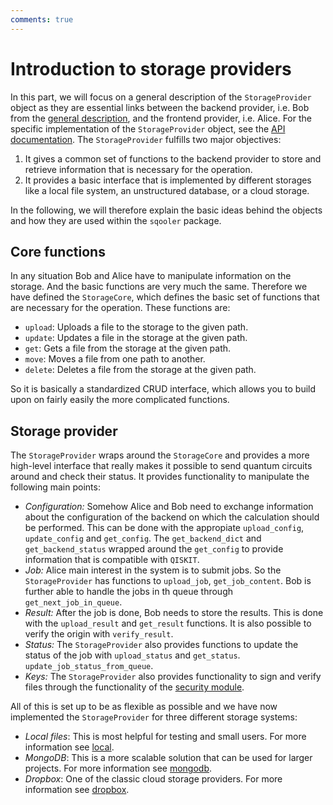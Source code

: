 ```yaml
---
comments: true
---
```


# Introduction to storage providers

In this part, we will focus on a general description of the `StorageProvider` object as they are essential links between the backend provider, i.e. Bob from the [general description](description.md), and the frontend provider, i.e. Alice. For the specific implementation of the `StorageProvider` object, see the [API documentation](storage_provider/storage_provider.md). The `StorageProvider` fulfills two major objectives:

1. It gives a common set of functions to the backend provider to store and retrieve information that is necessary for the operation.
2. It provides a basic interface that is implemented by different storages like a local file system, an unstructured database, or a cloud storage.

In the following, we will therefore explain the basic ideas behind the objects and how they are used within the `sqooler` package.


## Core functions

In any situation Bob and Alice have to manipulate information on the storage. And the basic functions are very much the same. Therefore we have defined the `StorageCore`, which defines the basic set of functions that are necessary for the operation. These functions are:

- `upload`: Uploads a file to the storage to the given path.
- `update`: Updates a file in the storage at the given path.
- `get`: Gets a file from the storage at the given path.
- `move`: Moves a file from one path to another.
- `delete`: Deletes a file from the storage at the given path.

So it is basically a standardized CRUD interface, which allows you to build upon on fairly easily the more complicated functions.


## Storage provider

The `StorageProvider` wraps around the `StorageCore` and provides a more high-level interface that really makes it possible to send quantum circuits around and check their status. It provides functionality to manipulate the following main points:

- *Configuration:* Somehow Alice and Bob need to exchange information about the configuration of the backend on which the calculation should be performed. This can be done with the appropiate `upload_config`, `update_config` and `get_config`. The `get_backend_dict` and `get_backend_status` wrapped around the `get_config` to provide information that is compatible with `QISKIT`. 
- *Job:* Alice main interest in the system is to submit jobs. So the `StorageProvider` has functions to `upload_job`, `get_job_content`. Bob is further able to handle the jobs in th queue through `get_next_job_in_queue`.
- *Result:* After the job is done, Bob needs to store the results. This is done with the `upload_result` and `get_result` functions. It is also possible to verify the origin with `verify_result`.
- *Status:* The `StorageProvider` also provides functions to update the status of the job with `upload_status` and `get_status`.  `update_job_status_from_queue`.
- *Keys:* The `StorageProvider` also provides functionality to sign and verify files through the functionality of the [security module](security_general.md).

All of this is set up to be as flexible as possible and we have now implemented the `StorageProvider` for three different storage systems:

- *Local files*: This is most helpful for testing and small users. For more information see [local](storage_providers/local.md).
- *MongoDB*: This is a more scalable solution that can be used for larger projects. For more information see [mongodb](storage_providers/mongodb.md).
- *Dropbox*: One of the classic cloud storage providers. For more information see [dropbox](storage_providers/dropbox.md).
